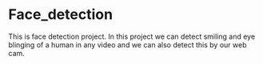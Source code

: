 # Face_detection
This is face detection project. In this project we can detect smiling and eye blinging of a human in  any video and we can also detect this by our web cam.
